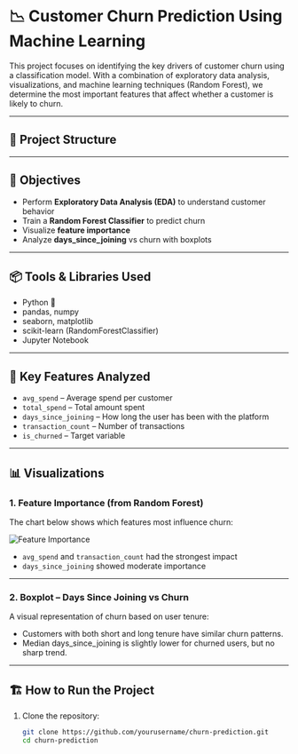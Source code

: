 # 📉 Customer Churn Prediction Using Machine Learning

This project focuses on identifying the key drivers of customer churn using a classification model. With a combination of exploratory data analysis, visualizations, and machine learning techniques (Random Forest), we determine the most important features that affect whether a customer is likely to churn.

---

## 📁 Project Structure


---

## 🎯 Objectives

- Perform **Exploratory Data Analysis (EDA)** to understand customer behavior
- Train a **Random Forest Classifier** to predict churn
- Visualize **feature importance**
- Analyze **days_since_joining** vs churn with boxplots

---

## 📦 Tools & Libraries Used

- Python 🐍
- pandas, numpy
- seaborn, matplotlib
- scikit-learn (RandomForestClassifier)
- Jupyter Notebook

---

## 🧠 Key Features Analyzed

- `avg_spend` – Average spend per customer
- `total_spend` – Total amount spent
- `days_since_joining` – How long the user has been with the platform
- `transaction_count` – Number of transactions
- `is_churned` – Target variable

---

## 📊 Visualizations

### 1. Feature Importance (from Random Forest)

The chart below shows which features most influence churn:

![Feature Importance](images/feature_importance.png)

- `avg_spend` and `transaction_count` had the strongest impact
- `days_since_joining` showed moderate importance

---

### 2. Boxplot – Days Since Joining vs Churn

A visual representation of churn based on user tenure:

- Customers with both short and long tenure have similar churn patterns.
- Median days_since_joining is slightly lower for churned users, but no sharp trend.

---

## 🏗️ How to Run the Project

1. Clone the repository:

   ```bash
   git clone https://github.com/yourusername/churn-prediction.git
   cd churn-prediction

